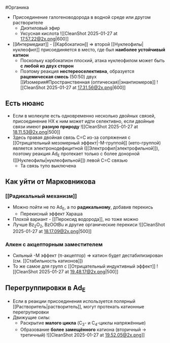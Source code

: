 #Органика 
- Присоединение галогеноводорода в водной среде или другом растворителе 
	- Диэтиловый эфир
	- Уксусная кислота
![[CleanShot 2025-01-27 at 17.57.22@2x.png|600]]
- [[Интермедиат]] - [[Карбокатион]] => второй [[Нуклеофилы|нуклеофил]] присоединяется в место, где был **наиболее устойчивый катион** 
	- Поскольку карбокатион плоский, атака нуклеофилом может быть **с любой из двух сторон**
	- Поэтому реакция **нестереоселективна**, образуется **рацемическая смесь** (50:50) двух [[Изомерия#Пространственная (оптическая)|энантиомеров]]
![[CleanShot 2025-01-27 at 17.31.56@2x.png|600]]
## Есть нюанс
- Если в молекуле есть одновременно несколько двойных связей, присоединение НХ к ним может идти селективно, если двойные связи имеют **разную природу**
![[CleanShot 2025-01-27 at 18.11.53@2x.png|500]]
- Здесь правая двойная связь C=C из-за сопряжения с [[Отрицательный мезомерный эффект|-M-группой]] (кето-группой) является электронодефицитной ([[Электрофил|электрофильной]]), поэтому реакция Ad<sub>E</sub> протекает только с более донорной ([[Нуклеофилы|нуклеофильной]]) левой C=C связью 
	- Та связь тупо выключена
## Как уйти от Марковникова
### [[Радикальный механизм]]
- Можно пойти не по Ad<sub>E</sub>, а по **радикальному**, добавив перекись
	- Перекисный эффект Хараша
- Плохой вариант - [[Пероксид водорода]], но тоже можно
- Лучше Bz<sub>2</sub>O<sub>2</sub>, BzOOtBu и другие органические перекиси
![[CleanShot 2025-01-27 at 18.17.09@2x.png|500]]
### Алкен с акцепторным заместителем 
- Сильный -М эффект (π-акцептор) => катион будет дестабилизирован (см. [[Стабильность катионов]])
- То же самое для групп с [[Отрицательный индуктивный эффект]] 
![[CleanShot 2025-01-27 at 19.48.17@2x.png|500]]
## Перегруппировки в Ad<sub>E</sub>
- Если в реакции присоединения используется полярный [[Растворитель|растворитель]], могут протекать катионные перегрупировки
- Движущие силы:
	- Раскрытие **малого цикла** (C<sub>3</sub>- и С<sub>4</sub>-циклы напряжённые)
	- Образование **более замещённого** катиона (вторичный -> третичный)
![[CleanShot 2025-01-27 at 19.52.05@2x.png]]